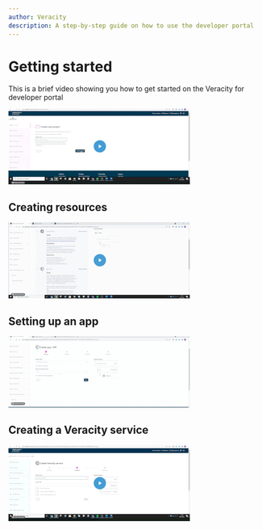 ```yaml
---
author: Veracity
description: A step-by-step guide on how to use the developer portal
---
```

#         Getting started
This is a brief video showing you how to get started on the Veracity for developer portal


[![Getting started ](assets/getting_started.gif)](https://brandcentral.dnv.com/mars/embed?o=55A3D8D74ED78BAD&c=10651&a=N)

## Creating resources
[![Watch the video](assets/create_a_resource.gif)](https://brandcentral.dnv.com/mars/embed?o=6F95E8DCB2669A8B&c=10651&a=N)
## Setting up an app
[![Watch the video](assets/set_up_app.gif)](https://brandcentral.dnv.com/mars/embed?o=231C2B4325BC4746&c=10651&a=N)
## Creating a Veracity service
[![Watch the video](assets/create_a_service.gif)](https://brandcentral.dnv.com/mars/embed?o=60ABE550617D6AD6&c=10651&a=N)

